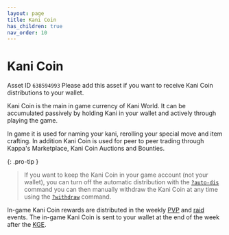 ```yaml
---
layout: page
title: Kani Coin
has_children: true
nav_order: 10
---
```


# Kani Coin
Asset ID `638594993`
Please add this asset if you want to receive Kani Coin distributions to your wallet.

Kani Coin is the main in game currency of Kani World. It can be accumulated
passively by holding Kani in your wallet and actively through playing the 
game. 

In game it is used for naming your kani, rerolling your special move and item crafting. 
In addition Kani Coin is used for peer to peer trading through Kappa's Marketplace,
Kani Coin Auctions and Bounties.

{: .pro-tip }
> If you want to keep the Kani Coin in your game account (not your wallet), you
> can turn off the automatic distribution with the
> [`?auto-dis`](/docs/commands/#auto-dis) command you can then manually
> withdraw the Kani Coin at any time using the
> [`?withdraw`](/docs/commands/#withdraw) command.

In-game Kani Coin rewards are distributed in the
weekly [PVP](/docs/gameplay/weekly-events) and [raid](/docs/gameplay/raids)
events. The in-game Kani Coin is sent to your wallet at the end of the week
after the [KGE](/docs/gameplay/kani-generating-event).
